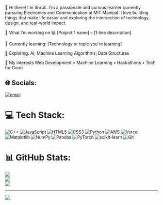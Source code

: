 👋 Hi there! I'm Shruti.
I'm a passionate and curious learner currently pursuing Electronics and Communication at MIT Manipal. I love building things that make life easier and exploring the intersection of technology, design, and real-world impact.

🚀 What I’m working on
💻 [Project 1 name] – [1-line description]

🌱 Currently learning: [Technology or topic you're learning]

🔭 Exploring: AI, Machine Learning Algorithms, Data Structures

🧠 My interests
Web Development • Machine Learning  • Hackathons • Tech for Good



## 🌐 Socials:
[![email](https://img.shields.io/badge/Email-D14836?logo=gmail&logoColor=white)](mailto:shrutijha2115@gmail.com) 

# 💻 Tech Stack:
![C++](https://img.shields.io/badge/c++-%2300599C.svg?style=for-the-badge&logo=c%2B%2B&logoColor=white) ![JavaScript](https://img.shields.io/badge/javascript-%23323330.svg?style=for-the-badge&logo=javascript&logoColor=%23F7DF1E) ![HTML5](https://img.shields.io/badge/html5-%23E34F26.svg?style=for-the-badge&logo=html5&logoColor=white) ![CSS3](https://img.shields.io/badge/css3-%231572B6.svg?style=for-the-badge&logo=css3&logoColor=white) ![Python](https://img.shields.io/badge/python-3670A0?style=for-the-badge&logo=python&logoColor=ffdd54) ![AWS](https://img.shields.io/badge/AWS-%23FF9900.svg?style=for-the-badge&logo=amazon-aws&logoColor=white) ![Vercel](https://img.shields.io/badge/vercel-%23000000.svg?style=for-the-badge&logo=vercel&logoColor=white) ![Matplotlib](https://img.shields.io/badge/Matplotlib-%23ffffff.svg?style=for-the-badge&logo=Matplotlib&logoColor=black) ![NumPy](https://img.shields.io/badge/numpy-%23013243.svg?style=for-the-badge&logo=numpy&logoColor=white) ![Pandas](https://img.shields.io/badge/pandas-%23150458.svg?style=for-the-badge&logo=pandas&logoColor=white) ![PyTorch](https://img.shields.io/badge/PyTorch-%23EE4C2C.svg?style=for-the-badge&logo=PyTorch&logoColor=white) ![scikit-learn](https://img.shields.io/badge/scikit--learn-%23F7931E.svg?style=for-the-badge&logo=scikit-learn&logoColor=white) ![Git](https://img.shields.io/badge/git-%23F05033.svg?style=for-the-badge&logo=git&logoColor=white)
# 📊 GitHub Stats:
![](https://github-readme-stats.vercel.app/api?username=shruti-cpp&theme=transparent&hide_border=false&include_all_commits=false&count_private=false)<br/>
![](https://nirzak-streak-stats.vercel.app/?user=shruti-cpp&theme=transparent&hide_border=false)<br/>
![](https://github-readme-stats.vercel.app/api/top-langs/?username=shruti-cpp&theme=transparent&hide_border=false&include_all_commits=false&count_private=false&layout=compact)

---
[![](https://visitcount.itsvg.in/api?id=shruti-cpp&icon=0&color=0)](https://visitcount.itsvg.in)

<!-- Proudly created with GPRM ( https://gprm.itsvg.in ) -->

